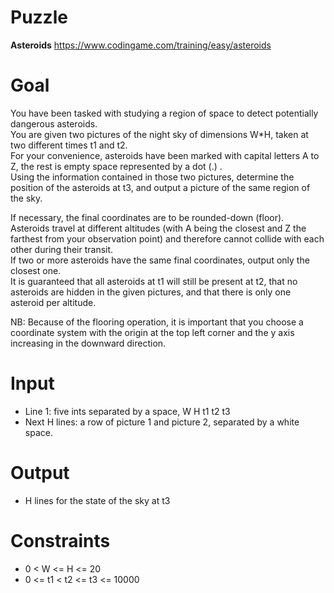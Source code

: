 # Puzzle
**Asteroids** https://www.codingame.com/training/easy/asteroids

# Goal
You have been tasked with studying a region of space to detect potentially dangerous asteroids.  
You are given two pictures of the night sky of dimensions W*H, taken at two different times t1 and t2.  
For your convenience, asteroids have been marked with capital letters A to Z, the rest is empty space represented by a dot (.) .  
Using the information contained in those two pictures, determine the position of the asteroids at t3, and output a picture of the same region of the sky.  

If necessary, the final coordinates are to be rounded-down (floor).  
Asteroids travel at different altitudes (with A being the closest and Z the farthest from your observation point) and therefore cannot collide with each other during their transit.  
If two or more asteroids have the same final coordinates, output only the closest one.  
It is guaranteed that all asteroids at t1 will still be present at t2, that no asteroids are hidden in the given pictures, and that there is only one asteroid per altitude.  

NB: Because of the flooring operation, it is important that you choose a coordinate system with the origin at the top left corner and the y axis increasing in the downward direction.  

# Input
* Line 1: five ints separated by a space, W H t1 t2 t3
* Next H lines: a row of picture 1 and picture 2, separated by a white space.

# Output
* H lines for the state of the sky at t3

# Constraints
* 0 < W <= H <= 20
* 0 <= t1 < t2 <= t3 <= 10000
